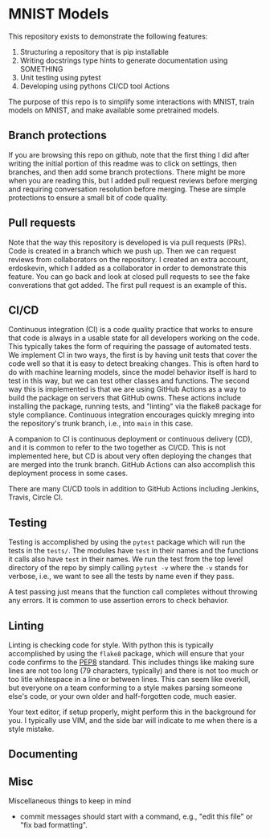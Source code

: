 # MNIST Models

This repository exists to demonstrate the following features:

1. Structuring  a repository that is pip installable
2. Writing docstrings type hints to generate documentation using SOMETHING
4. Unit testing using pytest
3. Developing using pythons CI/CD tool Actions

The purpose of this repo is to simplify some interactions with MNIST,
train models on MNIST, and make available some pretrained models.

## Branch protections

If you are browsing this repo on github, note that the first thing I did
after writing the initial portion of this readme was to click on settings, 
then branches, and then add some branch protections. There might be more when
you are reading this, but I added pull request reviews before merging and
requiring conversation resolution before merging. These are simple protections
to ensure a small bit of code quality.

## Pull requests

Note that the way this repository is developed is via pull requests (PRs). Code is
created in a branch which we push up. Then we can request reviews from collaborators
on the repository. I created an extra account, erdoskevin, which I added as a 
collaborator in order to demonstrate this feature. You can go back and look at
closed pull requests to see the fake converations that got added. The first pull
request is an example of this.

## CI/CD

Continuous integration (CI) is a code quality practice that works to ensure that
code is always in a usable state for all developers working on the code.
This typically takes the form of requiring the passage of automated tests. We
implement CI in two ways, the first is by having unit tests that cover the code
well so that it is easy to detect breaking changes. This is often hard to do with
machine learning models, since the model behavior itself is hard to test in this
way, but we can test other classes and functions. The second way this is
implemented is that we are using GitHub Actions as a way to build the package
on servers that GitHub owns. These actions include installing the package, 
running tests, and "linting" via the flake8 package for style compliance.
Continuous integration encourages quickly mreging into the repository's
trunk branch, i.e., into `main` in this case.

A companion to CI is continuous deployment or continuous delivery  (CD),
and it is common to refer to the two together as CI/CD. This is not implemented
here, but CD is about very often deploying the changes that are merged into the
trunk branch. GitHub Actions can also accomplish this deployment process in
some cases.

There are many CI/CD tools in addition to GitHub Actions including Jenkins,
Travis, Circle CI.


## Testing


Testing is accomplished by using the `pytest` package which will
run the tests in the `tests/`. The modules have `test` in their names
and the functions it calls also have `test` in their names. We run the
test from the top level directory of the repo by simply calling `pytest -v`
where the `-v` stands for verbose, i.e., we want to see all the tests by
name even if they pass.

A test passing just means that the function call completes without throwing
any errors. It is common to use assertion errors to check behavior.


## Linting


Linting is checking code for style. With python this is typically accomplished
by using the `flake8` package, which will ensure that your code confirms to
the [PEP8](python.org/dev/peps/pep-0008) standard. This includes things like
making sure lines are not too long (79 characters, typically) and 
there is not too much or too litle whitespace in a line or between lines.
This can seem like overkill, but everyone on a team conforming to a style 
makes parsing someone else's code, or your own older and half-forgotten code,
much easier.

Your text editor, if setup properly, might perform this in the background
for you. I typically use VIM, and the side bar will indicate to me when
there is a style mistake.


## Documenting


## Misc

Miscellaneous things to keep in mind

- commit messages should start with a command, e.g., "edit this file" or "fix bad formatting".
